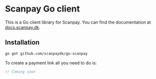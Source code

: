 # Scanpay Go client

This is a Go client library for Scanpay. You can find the documentation at [docs.scanpay.dk](https://docs.scanpay.dk/).

## Installation

```bash
go get github.com/scanpaydk/go-scanpay
```

To create a payment link all you need to do is:

```go
// Coming soon
```
